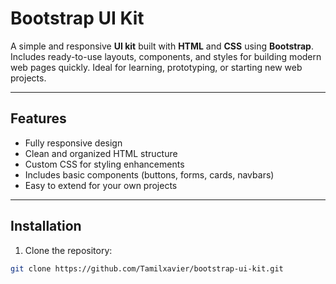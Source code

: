 # Bootstrap UI Kit

A simple and responsive **UI kit** built with **HTML** and **CSS** using **Bootstrap**.  
Includes ready-to-use layouts, components, and styles for building modern web pages quickly. Ideal for learning, prototyping, or starting new web projects.

---

## Features

- Fully responsive design
- Clean and organized HTML structure
- Custom CSS for styling enhancements
- Includes basic components (buttons, forms, cards, navbars)
- Easy to extend for your own projects

---

## Installation

1. Clone the repository:

```bash
git clone https://github.com/Tamilxavier/bootstrap-ui-kit.git
